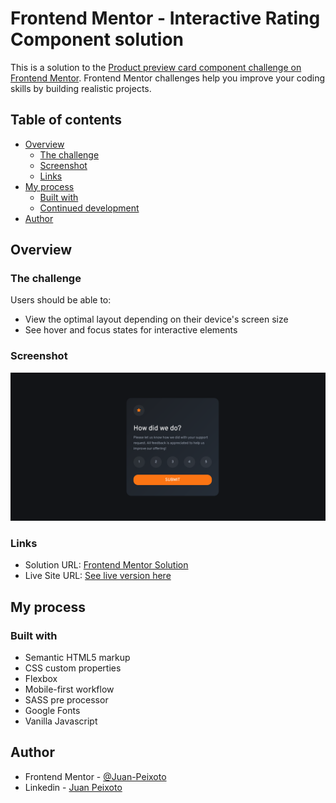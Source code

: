 # Frontend Mentor - Interactive Rating Component solution

This is a solution to the [Product preview card component challenge on Frontend Mentor](https://www.frontendmentor.io/challenges/interactive-rating-component-koxpeBUmI). Frontend Mentor challenges help you improve your coding skills by building realistic projects. 

## Table of contents

- [Overview](#overview)
  - [The challenge](#the-challenge)
  - [Screenshot](#screenshot)
  - [Links](#links)
- [My process](#my-process)
  - [Built with](#built-with)
  - [Continued development](#continued-development)
- [Author](#author)

## Overview

### The challenge

Users should be able to:

- View the optimal layout depending on their device's screen size
- See hover and focus states for interactive elements

### Screenshot

![](./images/desktop-screenshot.png)

### Links

- Solution URL: [Frontend Mentor Solution](https://www.frontendmentor.io/solutions/vanilla-javascript-sass-and-mobile-first-workflow-QXlWRoJ6vM)
- Live Site URL: [See live version here](https://juan-peixoto.github.io/frontendmentor-interactive-rating-component/)

## My process

### Built with

- Semantic HTML5 markup
- CSS custom properties
- Flexbox
- Mobile-first workflow
- SASS pre processor
- Google Fonts
- Vanilla Javascript

## Author
- Frontend Mentor - [@Juan-Peixoto](https://www.frontendmentor.io/profile/Juan-Peixoto)
- Linkedin - [Juan Peixoto](https://www.linkedin.com/in/juanpeixoto1998)
